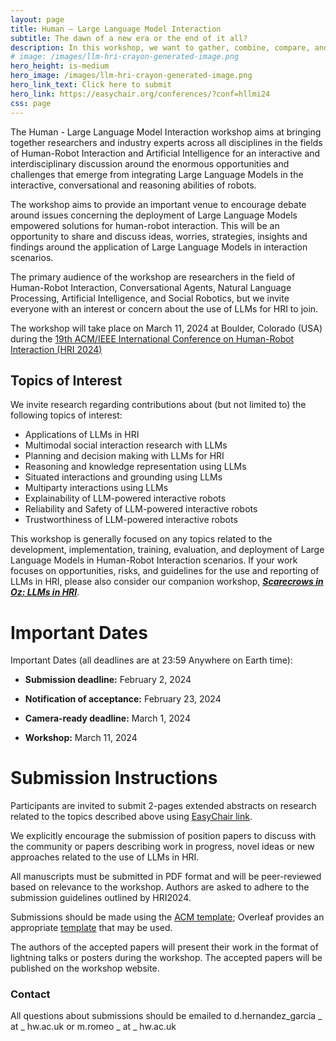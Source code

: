 ```yaml
---
layout: page
title: Human – Large Language Model Interaction
subtitle: The dawn of a new era or the end of it all?
description: In this workshop, we want to gather, combine, compare, and share insights and knowledge across the wide HRI community on the pitfalls and opportunities that the application of LLMs in HRI research can present.
# image: /images/llm-hri-crayon-generated-image.png
hero_height: is-medium
hero_image: /images/llm-hri-crayon-generated-image.png
hero_link_text: Click here to submit
hero_link: https://easychair.org/conferences/?conf=hllmi24
css: page
---
```


<!-- # Human – Large Language Model Interaction -->

The Human - Large Language Model Interaction workshop aims at bringing together researchers and industry experts across all disciplines in the fields of Human-Robot Interaction and Artificial Intelligence for an interactive and interdisciplinary discussion around the enormous opportunities and challenges that emerge from integrating Large Language Models in the interactive, conversational and reasoning abilities of robots.   

The workshop aims to provide an important venue to encourage debate around issues concerning the deployment of Large Language Models empowered solutions for human-robot interaction. This will be an opportunity to share and discuss ideas, worries, strategies, insights and findings around the application of Large Language Models in interaction scenarios.   

The primary audience of the workshop are researchers in the field of Human-Robot Interaction, Conversational Agents, Natural Language Processing, Artificial Intelligence, and Social Robotics, but we invite everyone with an interest or concern about the use of LLMs for HRI to join.

The workshop will take place on March 11, 2024 at Boulder, Colorado (USA) during the [19th ACM/IEEE International Conference on Human-Robot Interaction (HRI 2024)](https://humanrobotinteraction.org/2024/)

## Topics of Interest
We invite research regarding contributions about (but not limited to) the following topics of interest:

- Applications of LLMs in HRI 
- Multimodal social interaction research with LLMs 
- Planning and decision making with LLMs for HRI 
- Reasoning and knowledge representation using LLMs 
- Situated interactions and grounding using LLMs 
- Multiparty interactions using LLMs 
- Explainability of LLM-powered interactive robots 
- Reliability and Safety of LLM-powered interactive robots 
- Trustworthiness of LLM-powered interactive robots

<!-- While we are generally interested in any topics related to the development, implementation, training, evaluation, and deployment of Large Language Models in Human-Robot Interaction scenarios.  -->
<!-- Please consider whether your work would present a better fit in our ***friend workshop [Scarecrows in Oz (LLMs in HRI)](https://scarecrows-hri.github.io/)*** before submitting. -->

This workshop is generally focused on any topics related to the development, implementation, training, evaluation, and deployment of Large Language Models in Human-Robot Interaction scenarios.
If your work focuses on opportunities, risks, and guidelines for the use and reporting of LLMs in HRI, please also consider our companion workshop, ***[Scarecrows in Oz: LLMs in HRI](https://scarecrows-hri.github.io)***.


# [](#dates)Important Dates

Important Dates (all deadlines are at 23:59 Anywhere on Earth time):

- **Submission deadline:** February 2, 2024 

- **Notification of acceptance:** February 23, 2024 

- **Camera-ready deadline:** March 1, 2024 

- **Workshop:** March 11, 2024 


# [](#submission)Submission Instructions

<!-- Submission Instructions: -->

Participants are invited to submit 2-pages extended abstracts on research related to the topics described above using [EasyChair link](https://easychair.org/conferences/?conf=hllmi24). 

We explicitly encourage the submission of position papers to discuss with the community or papers describing work in progress, novel ideas or new approaches related to the use of LLMs in HRI.   

All manuscripts must be submitted in PDF format and will be peer-reviewed based on relevance to the workshop. 
Authors are asked to adhere to the submission guidelines outlined by HRI2024. 

Submissions should be made using the [ACM template](https://www.acm.org/publications/proceedings-template); Overleaf provides an appropriate [template](https://www.overleaf.com/latex/templates/acm-conference-proceedings-primary-article-template/wbvnghjbzwpc) that may be used. 


The authors of the accepted papers will present their work in the format of lightning talks or posters during the workshop. The accepted papers will be published on the workshop website. 

### [](#contact)Contact 

All questions about submissions should be emailed to d.hernandez_garcia _ at _ hw.ac.uk or m.romeo _ at _ hw.ac.uk


<!-- # [](#format)Format

This will be a half-day workshop. -->


<!-- Format and Activities: -->


<!-- ## [](#schedule)Schedule

Schedule: COMING SOON!... -->

